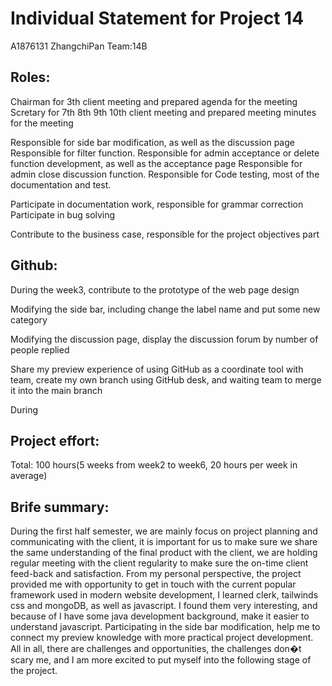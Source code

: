 # Individual Statement for Project 14

A1876131 ZhangchiPan Team:14B

## Roles:

Chairman for 3th client meeting and prepared agenda for the meeting
Scretary for 7th 8th 9th 10th client meeting and prepared meeting minutes for the meeting

Responsible for side bar modification, as well as the discussion page
Responsible for filter function.
Responsible for admin acceptance or delete function development, as well as the acceptance page
Responsible for admin close discussion function.
Responsible for Code testing, most of the documentation and test.

Participate in documentation work, responsible for grammar correction
Participate in bug solving

Contribute to the business case, responsible for the project objectives part


## Github:

During the week3, contribute to the prototype of the  web page design

Modifying the side bar, including change the label name and put some new category

Modifying the discussion page, display the discussion forum by number of people replied

Share my preview experience of using GitHub as a coordinate tool with team, create my own branch using GitHub desk, and waiting team to merge it into the main branch

During 


## Project effort:

Total: 100 hours(5 weeks from week2 to week6, 20 hours per week in average)


## Brife summary:

During the first half semester, we are mainly focus on project planning and communicating with the client, it is important for us to make sure we share the same understanding of the final product with the client, we are holding regular meeting with the client regularity to make sure the on-time client feed-back and satisfaction.
From my personal perspective, the project provided me with opportunity to get in touch with the current popular framework used in modern website development, I learned clerk, tailwinds css and mongoDB, as well as javascript. I found them very interesting, and because of I have some java development background, make it easier to understand javascript.
Participating in the side bar modification, help me to connect my preview knowledge with more practical project development. 
All in all, there are challenges and opportunities, the challenges don�t scary me, and I am more excited to put myself into the following stage of the project.




